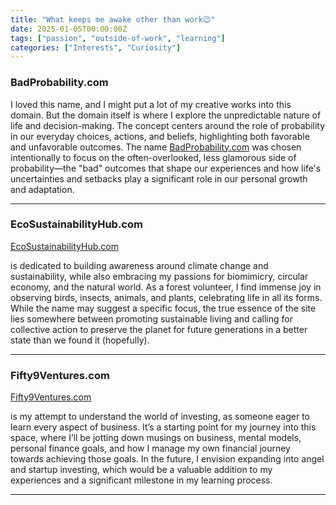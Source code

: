 ```yaml
---
title: "What keeps me awake other than work😉" 
date: 2025-01-05T00:00:00Z 
tags: ["passion", "outside-of-work", "learning"] 
categories: ["Interests", "Curiosity"] 
---
```


### BadProbability.com

I loved this name, and I might put a lot of my creative works into this domain. But the domain itself is where I explore the unpredictable nature of life and decision-making. The concept centers around the role of probability in our everyday choices, actions, and beliefs, highlighting both favorable and unfavorable outcomes. The name [BadProbability.com](http://BadProbability.com) was chosen intentionally to focus on the often-overlooked, less glamorous side of probability—the "bad" outcomes that shape our experiences and how life's uncertainties and setbacks play a significant role in our personal growth and adaptation.

---

### EcoSustainabilityHub.com

[EcoSustainabilityHub.com](http://EcoSustainabilityHub.com) 

is dedicated to building awareness around climate change and sustainability, while also embracing my passions for biomimicry, circular economy, and the natural world. As a forest volunteer, I find immense joy in observing birds, insects, animals, and plants, celebrating life in all its forms. While the name may suggest a specific focus, the true essence of the site lies somewhere between promoting sustainable living and calling for collective action to preserve the planet for future generations in a better state than we found it (hopefully).

---

### Fifty9Ventures.com

[Fifty9Ventures.com](http://Fifty9Ventures.com) 

is my attempt to understand the world of investing, as someone eager to learn every aspect of business. It’s a starting point for my journey into this space, where I’ll be jotting down musings on business, mental models, personal finance goals, and how I manage my own financial journey towards achieving those goals. In the future, I envision expanding into angel and startup investing, which would be a valuable addition to my experiences and a significant milestone in my learning process.

---
```
